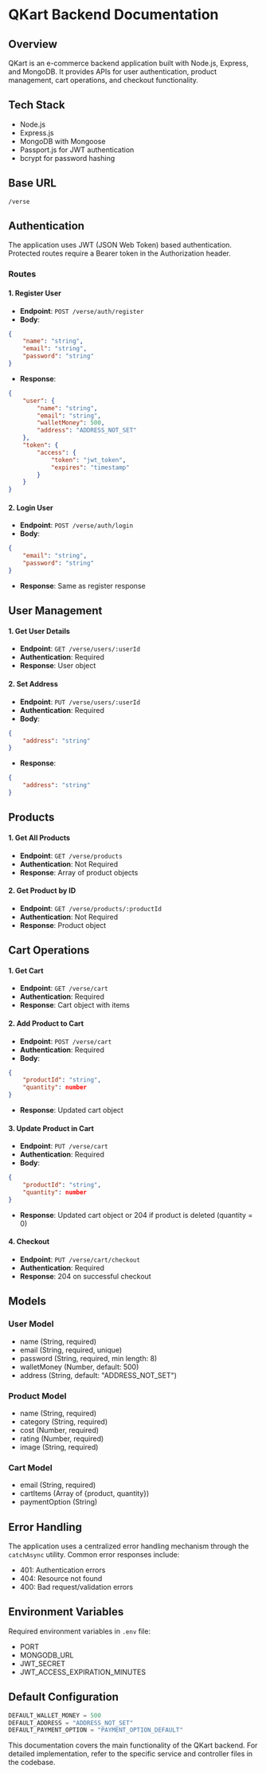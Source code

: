 # QKart Backend Documentation

## Overview
QKart is an e-commerce backend application built with Node.js, Express, and MongoDB. It provides APIs for user authentication, product management, cart operations, and checkout functionality.

## Tech Stack
- Node.js
- Express.js
- MongoDB with Mongoose
- Passport.js for JWT authentication
- bcrypt for password hashing

## Base URL
```
/verse
```

## Authentication
The application uses JWT (JSON Web Token) based authentication. Protected routes require a Bearer token in the Authorization header.

### Routes

#### 1. Register User
- **Endpoint**: `POST /verse/auth/register`
- **Body**:
```json
{
    "name": "string",
    "email": "string",
    "password": "string"
}
```
- **Response**: 
```json
{
    "user": {
        "name": "string",
        "email": "string",
        "walletMoney": 500,
        "address": "ADDRESS_NOT_SET"
    },
    "token": {
        "access": {
            "token": "jwt_token",
            "expires": "timestamp"
        }
    }
}
```

#### 2. Login User
- **Endpoint**: `POST /verse/auth/login`
- **Body**:
```json
{
    "email": "string",
    "password": "string"
}
```
- **Response**: Same as register response

## User Management

#### 1. Get User Details
- **Endpoint**: `GET /verse/users/:userId`
- **Authentication**: Required
- **Response**: User object

#### 2. Set Address
- **Endpoint**: `PUT /verse/users/:userId`
- **Authentication**: Required
- **Body**:
```json
{
    "address": "string"
}
```
- **Response**: 
```json
{
    "address": "string"
}
```

## Products

#### 1. Get All Products
- **Endpoint**: `GET /verse/products`
- **Authentication**: Not Required
- **Response**: Array of product objects

#### 2. Get Product by ID
- **Endpoint**: `GET /verse/products/:productId`
- **Authentication**: Not Required
- **Response**: Product object

## Cart Operations

#### 1. Get Cart
- **Endpoint**: `GET /verse/cart`
- **Authentication**: Required
- **Response**: Cart object with items

#### 2. Add Product to Cart
- **Endpoint**: `POST /verse/cart`
- **Authentication**: Required
- **Body**:
```json
{
    "productId": "string",
    "quantity": number
}
```
- **Response**: Updated cart object

#### 3. Update Product in Cart
- **Endpoint**: `PUT /verse/cart`
- **Authentication**: Required
- **Body**:
```json
{
    "productId": "string",
    "quantity": number
}
```
- **Response**: Updated cart object or 204 if product is deleted (quantity = 0)

#### 4. Checkout
- **Endpoint**: `PUT /verse/cart/checkout`
- **Authentication**: Required
- **Response**: 204 on successful checkout

## Models

### User Model
- name (String, required)
- email (String, required, unique)
- password (String, required, min length: 8)
- walletMoney (Number, default: 500)
- address (String, default: "ADDRESS_NOT_SET")

### Product Model
- name (String, required)
- category (String, required)
- cost (Number, required)
- rating (Number, required)
- image (String, required)

### Cart Model
- email (String, required)
- cartItems (Array of {product, quantity})
- paymentOption (String)

## Error Handling
The application uses a centralized error handling mechanism through the `catchAsync` utility. Common error responses include:
- 401: Authentication errors
- 404: Resource not found
- 400: Bad request/validation errors

## Environment Variables
Required environment variables in `.env` file:
- PORT
- MONGODB_URL
- JWT_SECRET
- JWT_ACCESS_EXPIRATION_MINUTES

## Default Configuration
```javascript
DEFAULT_WALLET_MONEY = 500
DEFAULT_ADDRESS = "ADDRESS_NOT_SET"
DEFAULT_PAYMENT_OPTION = "PAYMENT_OPTION_DEFAULT"
```

This documentation covers the main functionality of the QKart backend. For detailed implementation, refer to the specific service and controller files in the codebase.
